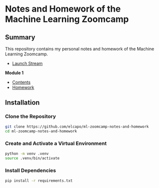 # Notes and Homework of the Machine Learning Zoomcamp

## Summary

This repository contains my personal notes and homework of the Machine Learning Zoomcamp.

* [Launch Stream](./results/01-contents.html)

**Module 1**

* [Contents](./results/module-1/01-contents.html)
* [Homework](./results/module-1/02-homework.html)

## Installation

### Clone the Repository

```bash
git clone https://github.com/elcapo/ml-zoomcamp-notes-and-homework
cd ml-zoomcamp-notes-and-homework
```

### Create and Activate a Virtual Environment

```bash
python -m venv .venv
source .venv/bin/activate
```

### Install Dependencies

```bash
pip install -r requirements.txt
```